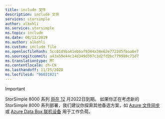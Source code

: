 ```yaml
---
title: include 文件
description: include 文件
services: storsimple
author: alkohli
ms.service: storsimple
ms.topic: include
ms.date: 08/12/2019
ms.author: alkohli
ms.custom: include file
ms.openlocfilehash: 5cc01d9ba41ebbaf9344a34e62e7722d5fbaa0e7
ms.sourcegitcommit: a43a59e44c14d349d597c3d2fd2bc779989c71d7
ms.translationtype: MT
ms.contentlocale: zh-CN
ms.lasthandoff: 11/25/2020
ms.locfileid: "96021821"
---
```

> [!IMPORTANT]
> StorSimple 8000 系列 [将在 12](https://support.microsoft.com/lifecycle/search?alpha=StorSimple%208000%20Series) 月2022日到期。 如果你正在考虑新的 StorSimple 8000 系列部署，我们建议你探索其他备选方案，如 [Azure 文件同步](../articles/storage/files/storage-sync-files-deployment-guide.md) 或 [Azure Data Box 联机设备](../articles/databox-online/index.yml) 用于工作负荷。